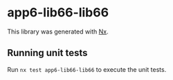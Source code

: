 # app6-lib66-lib66

This library was generated with [Nx](https://nx.dev).

## Running unit tests

Run `nx test app6-lib66-lib66` to execute the unit tests.
